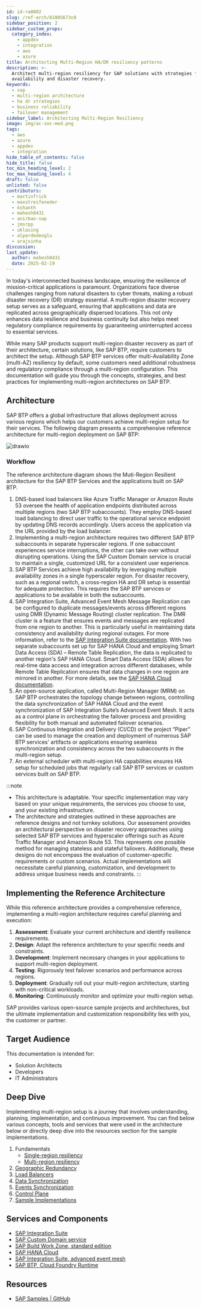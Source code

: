 ```yaml
---
id: id-ra0002
slug: /ref-arch/81805673c0
sidebar_position: 2
sidebar_custom_props:
  category_index:
    - appdev
    - integration
    - aws
    - azure
title: Architecting Multi-Region HA/DR resiliency patterns
description: >-
  Architect multi-region resiliency for SAP solutions with strategies for high
  availability and disaster recovery.
keywords:
  - sap
  - multi-region architecture
  - ha dr strategies
  - business reliability
  - failover management
sidebar_label: Architecting Multi-Region Resiliency
image: img/ac-soc-med.png
tags:
  - aws
  - azure
  - appdev
  - integration
hide_table_of_contents: false
hide_title: false
toc_min_heading_level: 2
toc_max_heading_level: 4
draft: false
unlisted: false
contributors:
  - martinfrick
  - maxstreifeneder
  - kshanth
  - mahesh0431
  - anirban-sap
  - jmsrpp
  - uklasing
  - alperdedeoglu
  - arajsinha
discussion: 
last_update:
  author: mahesh0431
  date: 2025-02-19
---
```


In today's interconnected business landscape, ensuring the resilience of mission-critical applications is paramount. Organizations face diverse challenges ranging from natural disasters to cyber threats, making a robust disaster recovery (DR) strategy essential. A multi-region disaster recovery setup serves as a safeguard, ensuring that applications and data are replicated across geographically dispersed locations. This not only enhances data resilience and business continuity but also helps meet regulatory compliance requirements by guaranteeing uninterrupted access to essential services.

While many SAP products support multi-region disaster recovery as part of their architecture, certain solutions, like SAP BTP, require customers to architect the setup. Although SAP BTP services offer multi-Availability Zone (multi-AZ) resiliency by default, some customers need additional robustness and regulatory compliance through a multi-region configuration. This documentation will guide you through the concepts, strategies, and best practices for implementing multi-region architectures on SAP BTP.

## Architecture

SAP BTP offers a global infrastructure that allows deployment across various regions which helps our customers achieve multi-region setup for their services. The following diagram presents a comprehensive reference architecture for multi-region deployment on SAP BTP:

![drawio](drawio/architecting-multi-region-resiliency-for-sap-btp-use-cases.drawio)


### Workflow

The reference architecture diagram shows the Muti-Region Resilient architecture for the SAP BTP Services and the applications built on SAP BTP.

1. DNS-based load balancers like Azure Traffic Manager or Amazon Route 53 oversee the health of application endpoints distributed across multiple regions (two SAP BTP subaccounts). They employ DNS-based load balancing to direct user traffic to the operational service endpoint by updating DNS records accordingly. Users access the application via the URL provided by the load balancer.
2. Implementing a multi-region architecture requires two different SAP BTP subaccounts in separate hyperscaler regions. If one subaccount experiences service interruptions, the other can take over without disrupting operations. Using the SAP Custom Domain service is crucial to maintain a single, customized URL for a consistent user experience.
3. SAP BTP Services achieve high availability by leveraging multiple availability zones in a single hyperscaler region. For disaster recovery, such as a regional switch, a cross-region HA and DR setup is essential for adequate protection. This requires the SAP BTP services or applications to be available in both the subaccounts.
4. SAP Integration Suite, Advanced Event Mesh Message Replication can be configured to duplicate messages/events across different regions using DMR (Dynamic Message Routing) cluster replication. The DMR cluster is a feature that ensures events and messages are replicated from one region to another. This is particularly useful in maintaining data consistency and availability during regional outages. For more information, refer to the [SAP Integration Suite documentation](https://help.sap.com/docs/SAP_INTEGRATION_SUITE). With two separate subaccounts set up for SAP HANA Cloud and employing Smart Data Access (SDA) – Remote Table Replication, the data is replicated to another region's SAP HANA Cloud. Smart Data Access (SDA) allows for real-time data access and integration across different databases, while Remote Table Replication ensures that data changes in one region are mirrored in another. For more details, see the [SAP HANA Cloud documentation](https://help.sap.com/docs/HANA_CLOUD).
5. An open-source application, called Multi-Region Manager (MRM) on SAP BTP orchestrates the topology change between regions, controlling the data synchronization of SAP HANA Cloud and the event synchronization of SAP Integration Suite’s Advanced Event Mesh. It acts as a control plane in orchestrating the failover process and providing flexibility for both manual and automated failover scenarios.
6. SAP Continuous Integration and Delivery (CI/CD) or the project “Piper” can be used to manage the creation and deployment of numerous SAP BTP services' artifacts or applications ensuring seamless synchronization and consistency across the two subaccounts in the multi-region setup.
7. An external scheduler with multi-region HA capabilities ensures HA setup for scheduled jobs that regularly call SAP BTP services or custom services built on SAP BTP.

:::note
- This architecture is adaptable. Your specific implementation may vary based on your unique requirements, the services you choose to use, and your existing infrastructure.
- The architecture and strategies outlined in these approaches are reference designs and not turnkey solutions. Our assessment provides an architectural perspective on disaster recovery approaches using selected SAP BTP services and hyperscaler offerings such as Azure Traffic Manager and Amazon Route 53. This represents one possible method for managing stateless and stateful failovers. Additionally, these designs do not encompass the evaluation of customer-specific requirements or custom scenarios. Actual implementations will necessitate careful planning, customization, and development to address unique business needs and constraints.
:::

<!-- ## Overview of Multi-Region Resiliency

Multi-region resiliency refers to the capability of an application or system to sustain its functionality and performance across multiple geographically dispersed data centers. This approach safeguards against large-scale outages and disasters that could impact an entire region, ensuring continuous service availability.

Multi-region resiliency is essential not only for disaster recovery but also for several other critical reasons:

- **Minimizing Downtime and Service Disruptions**: By distributing applications and data across multiple regions, businesses can ensure that if one region experiences an outage, another can take over, thereby minimizing downtime and maintaining service continuity.
- **Ensuring Compliance with Local Regulations**: Different regions may have specific regulatory requirements regarding data storage and processing. Multi-region setups help organizations comply with these local regulations by keeping data within the required geographical boundaries.
- **Reducing Latency**: Serving users from the nearest data center reduces latency, leading to faster response times and a better user experience. This is particularly important for global applications with a diverse user base.
- **Seamless User Experiences Across the Globe**: A multi-region architecture ensures that users have a consistent and seamless experience, regardless of their geographical location. This is achieved by intelligently routing traffic to the nearest or most optimal data center.

In the industry, multi-region resiliency is used to enhance the reliability, performance, and compliance of applications. It is particularly valuable for businesses that operate on a global scale, providing them with the ability to deliver high-quality services to users worldwide while mitigating the risks associated with regional outages and disasters. -->


## Implementing the Reference Architecture

While this reference architecture provides a comprehensive reference, implementing a multi-region architecture requires careful planning and execution:

1. **Assessment**: Evaluate your current architecture and identify resilience requirements. 
2. **Design**: Adapt the reference architecture to your specific needs and constraints.
3. **Development**: Implement necessary changes in your applications to support multi-region deployment.
4. **Testing**: Rigorously test failover scenarios and performance across regions.
5. **Deployment**: Gradually roll out your multi-region architecture, starting with non-critical workloads.
6. **Monitoring**: Continuously monitor and optimize your multi-region setup.

SAP provides various open-source sample projects and architectures, but the ultimate implementation and customization responsibility lies with you, the customer or partner.

## Target Audience

This documentation is intended for:

- Solution Architects
- Developers
- IT Administrators


## Deep Dive

Implementing multi-region setup is a journey that involves understanding, planning, implementation, and continuous improvement. You can find below various concepts, tools and services that were used in the architecture below or directly deep dive into the resources section for the sample implementations.

1. Fundamentals
    - [Single-region resiliency](1-fundamentals/1-single-region-resiliency/readme.md)
    - [Multi-region resiliency](1-fundamentals/2-multi-region-resiliency/readme.md)
3. [Geographic Redundancy](2-geographic-redundancy/readme.md)
4. [Load Balancers](3-loadbalancers/readme.md)
5. [Data Synchronization](4-data-synchronization/readme.md)
6. [Events Synchronization](5-event-synchronization/readme.md)
7. [Control Plane](6-control-plane/readme.md)
8. [Sample Implementations](7-sample-implementations/readme.md)

## Services and Components

- [SAP Integration Suite](https://discovery-center.cloud.sap/serviceCatalog/integration-suite) 
- [SAP Custom Domain service](https://discovery-center.cloud.sap/serviceCatalog/custom-domain) 
- [SAP Build Work Zone, standard edition](https://discovery-center.cloud.sap/serviceCatalog/sap-build-work-zone-standard-edition) 
- [SAP HANA Cloud](https://discovery-center.cloud.sap/serviceCatalog/sap-hana-cloud?region) 
- [SAP Integration Suite, advanced event mesh](https://discovery-center.cloud.sap/serviceCatalog/advanced-event-mesh) 
- [SAP BTP, Cloud Foundry Runtime](https://discovery-center.cloud.sap/serviceCatalog/cloud-foundry-runtime) 

## Resources

- [SAP Samples | GitHub ](https://github.com/SAP-samples/btp-services-intelligent-routing)

<!-- ## Related Missions 

- [Route Multi-Region Traffic to SAP BTP Services Intelligently](https://discovery-center.cloud.sap/missiondetail/3603/3646/) -->